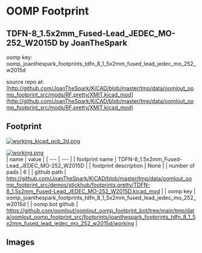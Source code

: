 # OOMP Footprint  
## TDFN-8_1.5x2mm_Fused-Lead_JEDEC_MO-252_W2015D  by JoanTheSpark  
  
oomp key: oomp_joanthespark_footprints_tdfn_8_1_5x2mm_fused_lead_jedec_mo_252_w2015d  
  
source repo at: [http://github.com/JoanTheSpark/KiCAD/blob/master/tmp/data/oomlout_oomp_footprint_src/mods/RF.pretty/XMIT.kicad_mod](http://github.com/JoanTheSpark/KiCAD/blob/master/tmp/data/oomlout_oomp_footprint_src/mods/RF.pretty/XMIT.kicad_mod)  
## Footprint  
  
[![working_kicad_pcb_3d.png](working_kicad_pcb_3d_600.png)](working_kicad_pcb_3d.png)  
  
[![working.png](working_600.png)](working.png)  
| name | value | 
| --- | --- | 
| footprint name | TDFN-8_1.5x2mm_Fused-Lead_JEDEC_MO-252_W2015D | 
| footprint description | None | 
| number of pads | 6 | 
| github path | http://github.com/JoanTheSpark/KiCAD/blob/master/tmp/data/oomlout_oomp_footprint_src/demos/stickhub/footprints.pretty/TDFN-8_1.5x2mm_Fused-Lead_JEDEC_MO-252_W2015D.kicad_mod | 
| oomp key | oomp_joanthespark_footprints_tdfn_8_1_5x2mm_fused_lead_jedec_mo_252_w2015d | 
| oomp bot github | https://github.com/oomlout/oomlout_oomp_footprint_bot/tree/main/tmp/data/oomlout_oomp_footprint_src/footprints/joanthespark_footprints_tdfn_8_1_5x2mm_fused_lead_jedec_mo_252_w2015d/working | 
## Images  
